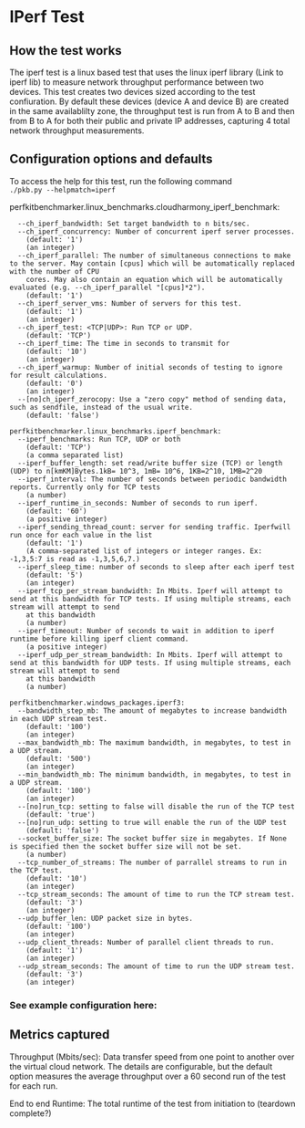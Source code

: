 # IPerf Test

## How the test works
The iperf test is a linux based test that uses the linux iperf library (Link to iperf lib) to measure network throughput performance between two devices.  This test creates two devices sized according to the test confiuration. By default these devices (device A and device B) are created in the same availablilty zone, the throughput test is run from A to B and then from B to A for both their public and private IP addresses, capturing 4 total network throughput measurements.

## Configuration options and defaults
To access the help for this test, run the following command  
```./pkb.py --helpmatch=iperf```  

perfkitbenchmarker.linux_benchmarks.cloudharmony_iperf_benchmark:  
```
  --ch_iperf_bandwidth: Set target bandwidth to n bits/sec.
  --ch_iperf_concurrency: Number of concurrent iperf server processes.
    (default: '1')
    (an integer)
  --ch_iperf_parallel: The number of simultaneous connections to make to the server. May contain [cpus] which will be automatically replaced with the number of CPU
    cores. May also contain an equation which will be automatically evaluated (e.g. --ch_iperf_parallel "[cpus]*2").
    (default: '1')
  --ch_iperf_server_vms: Number of servers for this test.
    (default: '1')
    (an integer)
  --ch_iperf_test: <TCP|UDP>: Run TCP or UDP.
    (default: 'TCP')
  --ch_iperf_time: The time in seconds to transmit for
    (default: '10')
    (an integer)
  --ch_iperf_warmup: Number of initial seconds of testing to ignore for result calculations.
    (default: '0')
    (an integer)
  --[no]ch_iperf_zerocopy: Use a "zero copy" method of sending data, such as sendfile, instead of the usual write.
    (default: 'false')

perfkitbenchmarker.linux_benchmarks.iperf_benchmark:  
  --iperf_benchmarks: Run TCP, UDP or both
    (default: 'TCP')
    (a comma separated list)
  --iperf_buffer_length: set read/write buffer size (TCP) or length (UDP) to n[kmKM]Bytes.1kB= 10^3, 1mB= 10^6, 1KB=2^10, 1MB=2^20
  --iperf_interval: The number of seconds between periodic bandwidth reports. Currently only for TCP tests
    (a number)
  --iperf_runtime_in_seconds: Number of seconds to run iperf.
    (default: '60')
    (a positive integer)
  --iperf_sending_thread_count: server for sending traffic. Iperfwill run once for each value in the list
    (default: '1')
    (A comma-separated list of integers or integer ranges. Ex: -1,3,5:7 is read as -1,3,5,6,7.)
  --iperf_sleep_time: number of seconds to sleep after each iperf test
    (default: '5')
    (an integer)
  --iperf_tcp_per_stream_bandwidth: In Mbits. Iperf will attempt to send at this bandwidth for TCP tests. If using multiple streams, each stream will attempt to send
    at this bandwidth
    (a number)
  --iperf_timeout: Number of seconds to wait in addition to iperf runtime before killing iperf client command.
    (a positive integer)
  --iperf_udp_per_stream_bandwidth: In Mbits. Iperf will attempt to send at this bandwidth for UDP tests. If using multiple streams, each stream will attempt to send
    at this bandwidth
    (a number)

perfkitbenchmarker.windows_packages.iperf3:  
  --bandwidth_step_mb: The amount of megabytes to increase bandwidth in each UDP stream test.
    (default: '100')
    (an integer)
  --max_bandwidth_mb: The maximum bandwidth, in megabytes, to test in a UDP stream.
    (default: '500')
    (an integer)
  --min_bandwidth_mb: The minimum bandwidth, in megabytes, to test in a UDP stream.
    (default: '100')
    (an integer)
  --[no]run_tcp: setting to false will disable the run of the TCP test
    (default: 'true')
  --[no]run_udp: setting to true will enable the run of the UDP test
    (default: 'false')
  --socket_buffer_size: The socket buffer size in megabytes. If None is specified then the socket buffer size will not be set.
    (a number)
  --tcp_number_of_streams: The number of parrallel streams to run in the TCP test.
    (default: '10')
    (an integer)
  --tcp_stream_seconds: The amount of time to run the TCP stream test.
    (default: '3')
    (an integer)
  --udp_buffer_len: UDP packet size in bytes.
    (default: '100')
    (an integer)
  --udp_client_threads: Number of parallel client threads to run.
    (default: '1')
    (an integer)
  --udp_stream_seconds: The amount of time to run the UDP stream test.
    (default: '3')
    (an integer)
```
### See example configuration here: 


## Metrics captured
Throughput (Mbits/sec): Data transfer speed from one point to another over the virtual cloud network. The details are configurable, but the default option measures the average throughput over a 60 second run of the test for each run.

End to end Runtime: 
The total runtime of the test from initiation to (teardown complete?)

